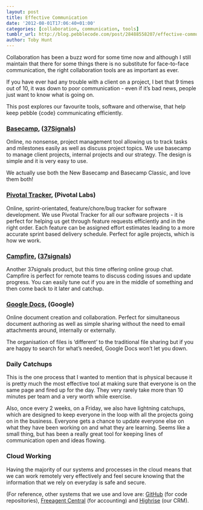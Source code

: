 ```yaml
---
layout: post
title: Effective Communication
date: '2012-08-01T17:06:40+01:00'
categories: [collaboration, communication, tools]
tumblr_url: http://blog.pebblecode.com/post/28488558207/effective-communication
author: Toby Hunt
---
```

<p>Collaboration has been a buzz word for some time now and although I
still maintain that there for some things there is no substitute for
face-to-face communication, the right collaboration tools are as
important as ever.</p>

<p>If you have ever had any trouble with a client on a project, I bet
that 9 times out of 10, it was down to poor communication - even if
it&rsquo;s bad news, people just want to know what is going on.</p>

<p>This post explores our favourite tools, software and otherwise, that
help keep pebble {code} communicating efficiently.</p>

<h3><a href="http://basecamp.com/">Basecamp</a>, (<a href="http://37signals.com/">37Signals</a>)</h3>

<p>Online, no nonsense, project management tool allowing us to track
tasks and milestones easily as well as discuss project topics. We use
basecamp to manage client projects, internal projects and our
strategy. The design is simple and it is very easy to use.</p>

<p>We actually use both the New Basecamp and Basecamp Classic, and love them both!</p>

<h3><a href="https://www.pivotaltracker.com/">Pivotal Tracker</a>, (Pivotal Labs)</h3>

<p>Online, sprint-orientated, feature/chore/bug tracker for software
development. We use Pivotal Tracker for all our software projects - it
is perfect for helping us get through feature requests efficiently and
in the right order. Each feature can be assigned effort estimates
leading to a more accurate sprint based delivery schedule. Perfect for
agile projects, which is how we work.</p>

<h3><a href="http://campfirenow.com/">Campfire</a>, (<a href="http://37signals.com/">37signals</a>)</h3>

<p>Another 37signals product, but this time offering online group chat.
Campfire is perfect for remote teams to discuss coding issues and
update progress. You can easily tune out if you are in the middle of
something and then come back to it later and catchup.</p>

<h3><a href="http://www.google.com/google-d-s/documents/index.html">Google Docs</a>, (Google)</h3>

<p>Online document creation and collaboration. Perfect for simultaneous
document authoring as well as simple sharing without the need to email
attachments around, internally or externally.</p>

<p>The organisation of files is &lsquo;different&rsquo; to the traditional file
sharing but if you are happy to search for what&rsquo;s needed, Google Docs
won&rsquo;t let you down.</p>

<h3>Daily Catchups</h3>

<p>This is the one process that I wanted to mention that is physical
because it is pretty much the most effective tool at making sure that
everyone is on the same page and fired up for the day. They very
rarely take more than 10 minutes per team and a very worth while
exercise. </p>

<p>Also, once every 2 weeks, on a Friday, we also have lightning catchups, which
are designed to keep everyone in the loop with all the projects going
on in the business. Everyone gets a chance to update everyone else on
what they have been working on and what they are learning. Seems like
a small thing, but has been a really great tool for keeping lines of
communication open and ideas flowing.</p>

<h3>Cloud Working</h3>

<p>Having the majority of our systems and processes in the cloud means
that we can work remotely very effectively and feel secure knowing
that the information that we rely on everyday is safe and secure.</p>

<p>(For reference, other systems that we use and love are: <a href="https://github.com/">GitHub</a> (for code repositories),
<a href="http://www.freeagent.com/">Freeagent Central</a> (for accounting) and <a href="http://highrisehq.com/">Highrise</a> (our CRM).</p>
